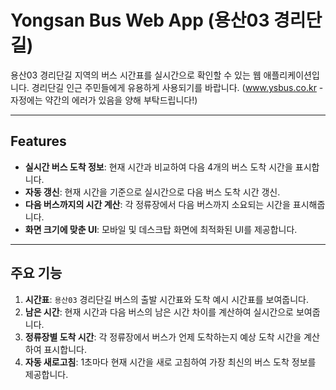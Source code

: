 # Yongsan Bus Web App (용산03 경리단길)

용산03 경리단길 지역의 버스 시간표를 실시간으로 확인할 수 있는 웹 애플리케이션입니다. 경리단길 인근 주민들에게 유용하게 사용되기를 바랍니다. (www.ysbus.co.kr - 자정에는 약간의 에러가 있음을 양해 부탁드립니다!)

---

## Features

- **실시간 버스 도착 정보**: 현재 시간과 비교하여 다음 4개의 버스 도착 시간을 표시합니다.
- **자동 갱신**: 현재 시간을 기준으로 실시간으로 다음 버스 도착 시간 갱신.
- **다음 버스까지의 시간 계산**: 각 정류장에서 다음 버스까지 소요되는 시간을 표시해줍니다.
- **화면 크기에 맞춘 UI**: 모바일 및 데스크탑 화면에 최적화된 UI를 제공합니다.

---

## 주요 기능

1. **시간표**: `용산03` 경리단길 버스의 출발 시간표와 도착 예시 시간표를 보여줍니다.
2. **남은 시간**: 현재 시간과 다음 버스의 남은 시간 차이를 계산하여 실시간으로 보여줍니다.
3. **정류장별 도착 시간**: 각 정류장에서 버스가 언제 도착하는지 예상 도착 시간을 계산하여 표시합니다.
4. **자동 새로고침**: 1초마다 현재 시간을 새로 고침하여 가장 최신의 버스 도착 정보를 제공합니다.
